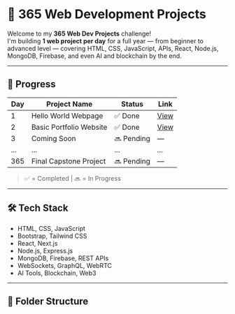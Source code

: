# 🚀 365 Web Development Projects

Welcome to my **365 Web Dev Projects** challenge!  
I'm building **1 web project per day** for a full year — from beginner to advanced level — covering HTML, CSS, JavaScript, APIs, React, Node.js, MongoDB, Firebase, and even AI and blockchain by the end.

---

## 📅 Progress

| Day | Project Name                  | Status     | Link                            |
|-----|-------------------------------|------------|----------------------------------|
| 1   | Hello World Webpage           | ✅ Done     | [View](./Day01_HelloWorld/)     |
| 2   | Basic Portfolio Website       | ✅ Done     | [View](./Day02_Portfolio/)      |
| 3   | Coming Soon                   | 🔜 Pending  | —                                |
| ... | ...                           | ...        | ...                              |
| 365 | Final Capstone Project        | 🔜 Pending  | —                                |

> ✅ = Completed | 🔜 = In Progress

---

## 🛠️ Tech Stack

- HTML, CSS, JavaScript
- Bootstrap, Tailwind CSS
- React, Next.js
- Node.js, Express.js
- MongoDB, Firebase, REST APIs
- WebSockets, GraphQL, WebRTC
- AI Tools, Blockchain, Web3

---

## 📂 Folder Structure


